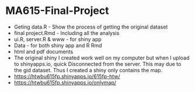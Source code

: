 # MA615-Final-Project
* Geting data.R - Show the process of getting the original dataset 
* final project.Rmd - Including all the analysis
* ui.R, server.R & www - for shiny app
* Data - for both shiny app and R Rmd
* html and pdf documents
* The original shiny I created work well on my computer but when I upload to shinyapps.io, quick Disconnected from the server. This may due to the gid dataset. Thus I created a shiny only contains the map.
* https://htwbu615fp.shinyapps.io/615fp-htw/
* https://htwbu615fp.shinyapps.io/onlymap/
